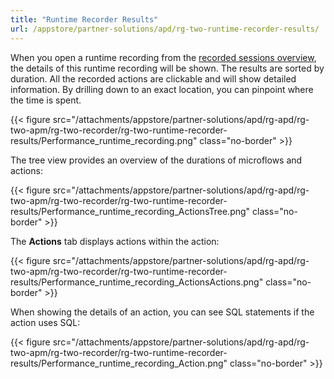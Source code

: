 ```yaml
---
title: "Runtime Recorder Results"
url: /appstore/partner-solutions/apd/rg-two-runtime-recorder-results/
---
```


When you open a runtime recording from the [recorded sessions overview](/appstore/partner-solutions/apd/rg-two-recorder/), the details of this runtime recording will be shown. The results are sorted by duration. All the recorded actions are clickable and will show detailed information. By drilling down to an exact location, you can pinpoint where the time is spent.

{{< figure src="/attachments/appstore/partner-solutions/apd/rg-apd/rg-two-apm/rg-two-recorder/rg-two-runtime-recorder-results/Performance_runtime_recording.png" class="no-border" >}}

The tree view provides an overview of the durations of microflows and actions:

{{< figure src="/attachments/appstore/partner-solutions/apd/rg-apd/rg-two-apm/rg-two-recorder/rg-two-runtime-recorder-results/Performance_runtime_recording_ActionsTree.png" class="no-border" >}}

The **Actions** tab displays actions within the action:
 
{{< figure src="/attachments/appstore/partner-solutions/apd/rg-apd/rg-two-apm/rg-two-recorder/rg-two-runtime-recorder-results/Performance_runtime_recording_ActionsActions.png" class="no-border" >}}
 
When showing the details of an action, you can see SQL statements if the action uses SQL:
 
{{< figure src="/attachments/appstore/partner-solutions/apd/rg-apd/rg-two-apm/rg-two-recorder/rg-two-runtime-recorder-results/Performance_runtime_recording_Action.png" class="no-border" >}}
